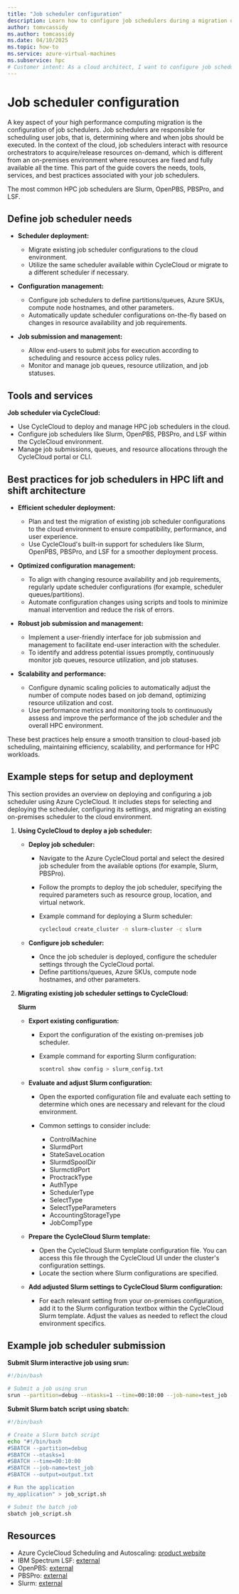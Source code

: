 ```yaml
---
title: "Job scheduler configuration"
description: Learn how to configure job schedulers during a migration of high performance computing architecture.
author: tomvcassidy
ms.author: tomcassidy
ms.date: 04/10/2025
ms.topic: how-to
ms.service: azure-virtual-machines
ms.subservice: hpc
# Customer intent: As a cloud architect, I want to configure job schedulers during the migration of high performance computing environments, so that I can ensure efficient resource allocation and management in the cloud.
---
```


# Job scheduler configuration

A key aspect of your high performance computing migration is the configuration of job schedulers. Job schedulers are responsible for scheduling user jobs, that is, determining where and when jobs should be executed. In the context of the cloud, job schedulers interact with resource orchestrators to acquire/release resources on-demand, which is different from an on-premises environment where resources are fixed and fully available all the time. This part of the guide covers the needs, tools, services, and best practices associated with your job schedulers.

The most common HPC job schedulers are Slurm, OpenPBS, PBSPro, and LSF.

## Define job scheduler needs

* **Scheduler deployment:**
   - Migrate existing job scheduler configurations to the cloud environment.
   - Utilize the same scheduler available within CycleCloud or migrate to a different scheduler if necessary.

* **Configuration management:**
   - Configure job schedulers to define partitions/queues, Azure SKUs, compute node hostnames, and other parameters.
   - Automatically update scheduler configurations on-the-fly based on changes in resource availability and job requirements.

* **Job submission and management:**
   - Allow end-users to submit jobs for execution according to scheduling and resource access policy rules.
   - Monitor and manage job queues, resource utilization, and job statuses.

## Tools and services

**Job scheduler via CycleCloud:**
  - Use CycleCloud to deploy and manage HPC job schedulers in the cloud.
  - Configure job schedulers like Slurm, OpenPBS, PBSPro, and LSF within the CycleCloud environment.
  - Manage job submissions, queues, and resource allocations through the CycleCloud portal or CLI.

## Best practices for job schedulers in HPC lift and shift architecture

* **Efficient scheduler deployment:**
   - Plan and test the migration of existing job scheduler configurations to the cloud environment to ensure compatibility, performance, and user experience.
   - Use CycleCloud's built-in support for schedulers like Slurm, OpenPBS, PBSPro, and LSF for a smoother deployment process.

* **Optimized configuration management:**
   - To align with changing resource availability and job requirements, regularly update scheduler configurations (for example, scheduler queues/partitions).
   - Automate configuration changes using scripts and tools to minimize manual intervention and reduce the risk of errors.

* **Robust job submission and management:**
   - Implement a user-friendly interface for job submission and management to facilitate end-user interaction with the scheduler.
   - To identify and address potential issues promptly, continuously monitor job queues, resource utilization, and job statuses.

* **Scalability and performance:**
   - Configure dynamic scaling policies to automatically adjust the number of compute nodes based on job demand, optimizing resource utilization and cost.
   - Use performance metrics and monitoring tools to continuously assess and improve the performance of the job scheduler and the overall HPC environment.

These best practices help ensure a smooth transition to cloud-based job scheduling, maintaining efficiency, scalability, and performance for HPC workloads.

## Example steps for setup and deployment

This section provides an overview on deploying and configuring a job scheduler using Azure CycleCloud. It includes steps for selecting and deploying the scheduler, configuring its settings, and migrating an existing on-premises scheduler to the cloud environment.

1. **Using CycleCloud to deploy a job scheduler:**

   - **Deploy job scheduler:**
     - Navigate to the Azure CycleCloud portal and select the desired job scheduler from the available options (for example, Slurm, PBSPro).
     - Follow the prompts to deploy the job scheduler, specifying the required parameters such as resource group, location, and virtual network.
     - Example command for deploying a Slurm scheduler:

       ```bash
       cyclecloud create_cluster -n slurm-cluster -c slurm
       ```

   - **Configure job scheduler:**
     - Once the job scheduler is deployed, configure the scheduler settings through the CycleCloud portal.
     - Define partitions/queues, Azure SKUs, compute node hostnames, and other parameters.

2. **Migrating existing job scheduler settings to CycleCloud:**

      **Slurm**
   - **Export existing configuration:**
     - Export the configuration of the existing on-premises job scheduler.
     - Example command for exporting Slurm configuration:

       ```bash
       scontrol show config > slurm_config.txt
       ```

   - **Evaluate and adjust Slurm configuration:**

      - Open the exported configuration file and evaluate each setting to determine which ones are necessary and relevant for the cloud environment.

      - Common settings to consider include:

        - ControlMachine
        - SlurmdPort
        - StateSaveLocation
        - SlurmdSpoolDir
        - SlurmctldPort
        - ProctrackType
        - AuthType
        - SchedulerType
        - SelectType
        - SelectTypeParameters
        - AccountingStorageType
        - JobCompType

   - **Prepare the CycleCloud Slurm template:**

      - Open the CycleCloud Slurm template configuration file. You can access this file through the CycleCloud UI under the cluster's configuration settings.
      - Locate the section where Slurm configurations are specified.

   - **Add adjusted Slurm settings to CycleCloud Slurm configuration:**

      - For each relevant setting from your on-premises configuration, add it to the Slurm configuration textbox within the CycleCloud Slurm template. Adjust the values as needed to reflect the cloud environment specifics.

## Example job scheduler submission

**Submit Slurm interactive job using srun:**

```bash
#!/bin/bash

# Submit a job using srun
srun --partition=debug --ntasks=1 --time=00:10:00 --job-name=test_job --output=output.txt my_application

```

**Submit Slurm batch script using sbatch:**

```bash
#!/bin/bash

# Create a Slurm batch script
echo "#!/bin/bash
#SBATCH --partition=debug
#SBATCH --ntasks=1
#SBATCH --time=00:10:00
#SBATCH --job-name=test_job
#SBATCH --output=output.txt

# Run the application
my_application" > job_script.sh

# Submit the batch job
sbatch job_script.sh

```

## Resources

- Azure CycleCloud Scheduling and Autoscaling: [product website](/azure/cyclecloud/concepts/scheduling?view=cyclecloud-8&preserve-view=true)
- IBM Spectrum LSF: [external](https://www.ibm.com/docs/en/spectrum-lsf/10.1.0)
- OpenPBS: [external](https://www.openpbs.org/)
- PBSPro: [external](https://altair.com/pbs-professional)
- Slurm: [external](https://slurm.schedmd.com/)
